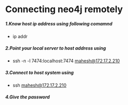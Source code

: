 # Connecting neo4j remotely

##### 1.Know host ip address using following comamnd
- ip addr

##### 2.Point your local server to host address using
- ssh -n -l 7474:localhost:7474 mahesh@172.17.2.210

##### 3.Connect to host system using
- ssh mahesh@172.17.2.210

##### 4.Give the password





